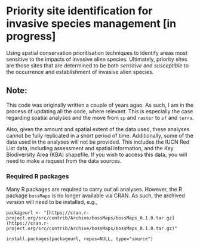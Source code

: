 # Priority site identification for invasive species management [in progress]
Using spatial conservation prioritisation techniques to identify areas most sensitive to the impacts of invasive alien species. Ultimately, priority sites are those sites that are determined to be both _sensitive_ and _susceptible_ to the occurrence and establishment of invasive alien species.

## Note:
This code was originally written a couple of years agao. As such, I am in the process of updating all the code, where relevant. This is especially the case regarding spatial analyses and the move from `sp` and `raster` to `sf` and `terra`.

Also, given the amount and spatial extent of the data used, these analyses cannot be fully replicated in a short period of time. Additionally, some of the data used in the analyses will not be provided. This includes the IUCN Red List data, including assessment and spatial information, and the Key Biodiversity Area (KBA) shapefile. If you wish to access this data, you will need to make a request from the data sources. 

### Required R packages
Many R packages are required to carry out all analyses. However, the R package `bossMaps` is no longer available via CRAN. As such, the archived version will need to be installed, e.g., 

`packageurl <- "[https://cran.r-project.org/src/contrib/Archive/bossMaps/bossMaps_0.1.0.tar.gz](https://cran.r-project.org/src/contrib/Archive/bossMaps/bossMaps_0.1.0.tar.gz)"` 

`install.packages(packageurl, repos=NULL, type="source")`
